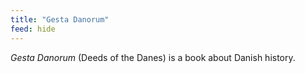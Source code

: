```yaml
---
title: "Gesta Danorum"
feed: hide
---
```


_Gesta Danorum_ (Deeds of the Danes) is a book about Danish history.